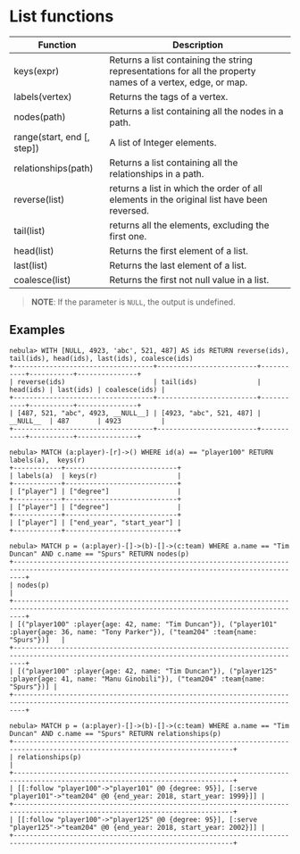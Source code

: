 # List functions

| Function| Description |
| ----  |  ----|
| keys(expr) | Returns a list containing the string representations for all the property names of a vertex, edge, or map. |
| labels(vertex) | Returns the tags of a vertex. |
| nodes(path) | Returns a list containing all the nodes in a path. |
| range(start, end [, step]) | A list of Integer elements. |
| relationships(path)  | Returns a list containing all the relationships in a path. |
| reverse(list) | returns a list in which the order of all elements in the original list have been reversed. |\
| tail(list) | returns all the elements, excluding the first one. |
| head(list) | Returns the first element of a list. |
| last(list) | Returns the last element of a list. |
| coalesce(list) | Returns the first not null value in a list. |

> **NOTE**: If the parameter is `NULL`, the output is undefined.

## Examples

```ngql
nebula> WITH [NULL, 4923, 'abc', 521, 487] AS ids RETURN reverse(ids), tail(ids), head(ids), last(ids), coalesce(ids)
+-----------------------------------+-------------------------+-----------+-----------+---------------+
| reverse(ids)                      | tail(ids)               | head(ids) | last(ids) | coalesce(ids) |
+-----------------------------------+-------------------------+-----------+-----------+---------------+
| [487, 521, "abc", 4923, __NULL__] | [4923, "abc", 521, 487] | __NULL__  | 487       | 4923          |
+-----------------------------------+-------------------------+-----------+-----------+---------------+

```

```ngql
nebula> MATCH (a:player)-[r]->() WHERE id(a) == "player100" RETURN labels(a),  keys(r)
+------------+----------------------------+
| labels(a)  | keys(r)                    |
+------------+----------------------------+
| ["player"] | ["degree"]                 |
+------------+----------------------------+
| ["player"] | ["degree"]                 |
+------------+----------------------------+
| ["player"] | ["end_year", "start_year"] |
+------------+----------------------------+

```

```ngql
nebula> MATCH p = (a:player)-[]->(b)-[]->(c:team) WHERE a.name == "Tim Duncan" AND c.name == "Spurs" RETURN nodes(p)
+-----------------------------------------------------------------------------------------------------------------------------------------------+
| nodes(p)                                                                                                                                      |
+-----------------------------------------------------------------------------------------------------------------------------------------------+
| [("player100" :player{age: 42, name: "Tim Duncan"}), ("player101" :player{age: 36, name: "Tony Parker"}), ("team204" :team{name: "Spurs"})]   |
+-----------------------------------------------------------------------------------------------------------------------------------------------+
| [("player100" :player{age: 42, name: "Tim Duncan"}), ("player125" :player{age: 41, name: "Manu Ginobili"}), ("team204" :team{name: "Spurs"})] |
+-----------------------------------------------------------------------------------------------------------------------------------------------+
```

```ngql
nebula> MATCH p = (a:player)-[]->(b)-[]->(c:team) WHERE a.name == "Tim Duncan" AND c.name == "Spurs" RETURN relationships(p)
+-----------------------------------------------------------------------------------------------------------------------------+
| relationships(p)                                                                                                            |
+-----------------------------------------------------------------------------------------------------------------------------+
| [[:follow "player100"->"player101" @0 {degree: 95}], [:serve "player101"->"team204" @0 {end_year: 2018, start_year: 1999}]] |
+-----------------------------------------------------------------------------------------------------------------------------+
| [[:follow "player100"->"player125" @0 {degree: 95}], [:serve "player125"->"team204" @0 {end_year: 2018, start_year: 2002}]] |
+-----------------------------------------------------------------------------------------------------------------------------+

```
